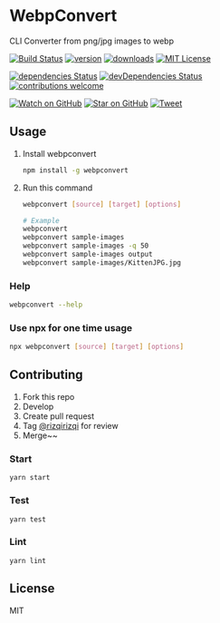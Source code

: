 # WebpConvert

CLI Converter from png/jpg images to webp

[![Build Status][build-badge]][build-url]
[![version][version-badge]][version-url]
[![downloads][downloads-badge]][downloads-url]
[![MIT License][license-badge]][license-url]

[![dependencies Status][dep-badge]][dep-url]
[![devDependencies Status][dev-dep-badge]][dev-dep-url]
[![contributions welcome][contrib-badge]][contrib-url]

[![Watch on GitHub][github-watch-badge]][github-watch]
[![Star on GitHub][github-star-badge]][github-star]
[![Tweet][twitter-badge]][twitter]

## Usage
1. Install webpconvert
   ```bash
   npm install -g webpconvert
   ```
2. Run this command
   ```bash
   webpconvert [source] [target] [options]

   # Example
   webpconvert
   webpconvert sample-images
   webpconvert sample-images -q 50
   webpconvert sample-images output
   webpconvert sample-images/KittenJPG.jpg
   ```

### Help
```bash
webpconvert --help
```

### Use npx for one time usage
```bash
npx webpconvert [source] [target] [options]
```

## Contributing
1. Fork this repo
2. Develop
3. Create pull request
4. Tag [@rizqirizqi](https://github.com/rizqirizqi) for review
5. Merge~~

### Start
```
yarn start
```

### Test
```
yarn test
```

### Lint
```
yarn lint
```

## License

MIT

[build-badge]: https://img.shields.io/github/workflow/status/rizqirizqi/webpconvert/Publish?style=flat-square
[build-url]: https://github.com/rizqirizqi/webpconvert/actions
[version-badge]: https://img.shields.io/npm/v/webpconvert.svg?style=flat-square
[version-url]: https://www.npmjs.com/package/webpconvert
[downloads-badge]: https://img.shields.io/npm/dm/webpconvert.svg?style=flat-square
[downloads-url]: http://npm-stat.com/charts.html?package=webpconvert&from=2019-01-01
[license-badge]: https://img.shields.io/npm/l/webpconvert.svg?style=flat-square
[license-url]: https://github.com/rizqirizqi/webpconvert/blob/master/LICENSE

[dep-badge]: https://img.shields.io/david/rizqirizqi/webpconvert?style=flat-square
[dep-url]: https://david-dm.org/rizqirizqi/webpconvert
[dev-dep-badge]: https://img.shields.io/david/dev/rizqirizqi/webpconvert?style=flat-square
[dev-dep-url]: https://david-dm.org/rizqirizqi/webpconvert?type=dev
[contrib-badge]: https://img.shields.io/badge/contributions-welcome-brightgreen.svg?style=flat-square
[contrib-url]: https://github.com/rizqirizqi/webpconvert/issues

[github-watch-badge]: https://img.shields.io/github/watchers/rizqirizqi/webpconvert.svg?style=social
[github-watch]: https://github.com/rizqirizqi/webpconvert/watchers
[github-star-badge]: https://img.shields.io/github/stars/rizqirizqi/webpconvert.svg?style=social
[github-star]: https://github.com/rizqirizqi/webpconvert/stargazers
[twitter]: https://twitter.com/intent/tweet?text=Check%20out%20this%20CLI%20converter%20from%20png%2Fjpg%20images%20to%20webp!%20https%3A%2F%2Fgithub.com%2Frizqirizqi%2Fwebpconvert
[twitter-badge]: https://img.shields.io/twitter/url/https/github.com/rizqirizqi/webpconvert.svg?style=social

